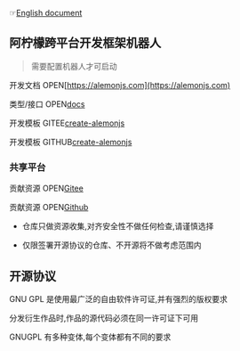 ☞[English document](./README_English.md)

## 阿柠檬跨平台开发框架机器人

> 需要配置机器人才可启动

开发文档 OPEN[https://alemonjs.com](https://alemonjs.com)

类型/接口 OPEN[docs](https://ningmengchongshui.github.io/alemon/)

开发模板 GITEE[create-alemonjs](https://gitee.com/ningmengchongshui/alemon/tree/cli/bin)

开发模板 GITHUB[create-alemonjs](https://github.com/ningmengchongshui/alemon/tree/cli/bin)

### 共享平台

贡献资源 OPEN[Gitee](https://gitee.com/ningmengchongshui/alemon/blob/web/docs/about/plugins.md)

贡献资源 OPEN[Github](https://gitee.com/ningmengchongshui/alemon/blob/web/docs/about/plugins.md)

- 仓库只做资源收集,对齐安全性不做任何检查,请谨慎选择

- 仅限签署开源协议的仓库、不开源将不做考虑范围内

## 开源协议

GNU GPL 是使用最广泛的自由软件许可证,并有强烈的版权要求

分发衍生作品时,作品的源代码必须在同一许可证下可用

GNUGPL 有多种变体,每个变体都有不同的要求
